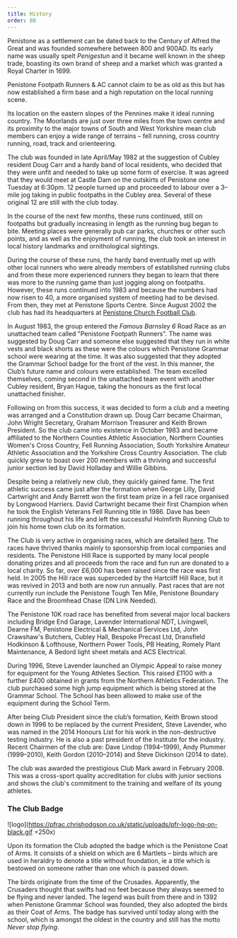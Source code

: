 ```yaml
---
title: History
order: 80
---
```


Penistone as a settlement can be dated back to the Century of Alfred the Great and was founded somewhere between 800 and 900AD. Its early name was usually spelt _Penigestun_ and it became well known in the sheep trade, boasting its own brand of sheep and a market which was granted a Royal Charter in 1699.

Penistone Footpath Runners &amp; AC cannot claim to be as old as this but has now established a firm base and a high reputation on the local running scene.

Its location on the eastern slopes of the Pennines make it ideal running country. The Moorlands are just over three miles from the town centre and its proximity to the major towns of South and West Yorkshire mean club members can enjoy a wide range of terrains &ndash; fell running, cross country running, road, track and orienteering.

The club was founded in late April/May 1982 at the suggestion of Cubley resident Doug Carr and a hardy band of local residents, who decided that they were unfit and needed to take up some form of exercise. It was agreed that they would meet at Castle Dam on the outskirts of Penistone one Tuesday at 6:30pm. 12 people turned up and proceeded to labour over a 3&ndash;mile jog taking in public footpaths in the Cubley area. Several of these original 12 are still with the club today.

In the course of the next few months, these runs continued, still on footpaths but gradually increasing in length as the running bug began to bite. Meeting places were generally pub car parks, churches or other such points, and as well as the enjoyment of running, the club took an interest in local history landmarks and ornithological sightings.

During the course of these runs, the hardy band eventually met up with other local runners who were already members of established running clubs and from these more experienced runners they began to learn that there was more to the running game than just jogging along on footpaths. However, these runs continued into 1983 and because the numbers had now risen to 40, a more organised system of meeting had to be devised. From then, they met at Penistone Sports Centre. Since August 2002 the club has had its headquarters at <a href="https://www.google.co.uk/maps/place/Penistone+Church+Football+Club/@53.523332,-1.625649,17z/data=!3m1!4b1!4m2!3m1!1s0x48797d6f378b73f1:0x3ae39c5f7e6bf5ba?hl=en-GB">Penistone Church Football Club</a>.

In August 1983, the group entered the _Famous Barnsley 6_ Road Race as an unattached team called "Penistone Footpath Runners". The name was suggested by Doug Carr and someone else suggested that they run in white vests and black shorts as these were the colours which Penistone Grammar school were wearing at the time. It was also suggested that they adopted the Grammar School badge for the front of the vest. In this manner, the Club’s future name and colours were established. The team excelled themselves, coming second in the unattached team event with another Cubley resident, Bryan Hague, taking the honours as the first local unattached finisher.

Following on from this success, it was decided to form a club and a meeting was arranged and a Constitution drawn up. Doug Carr became Chairman, John Wright Secretary, Graham Morrison Treasurer and Keith Brown President. So the club came into existence in October 1983 and became affiliated to the Northern Counties Athletic Association, Northern Counties Women's Cross Country, Fell Running Association, South Yorkshire Amateur Athletic Association and the Yorkshire Cross Country Association. The club quickly grew to boast over 200 members with a thriving and successful junior section led by David Holladay and Willie Gibbins.

Despite being a relatively new club, they quickly gained fame. The first athletic success came just after the formation when George Lilly, David Cartwright and Andy Barrett won the first team prize in a fell race organised by Longwood Harriers. David Cartwright became their first Champion when he took the English Veterans Fell Running title in 1986. Dave has been running throughout his life and left the successful Holmfirth Running Club to join his home town club on its formation.

The Club is very active in organising races, which are detailed [here](https://pfrac.chrishodgson.co.uk/races). The races have thrived thanks mainly to sponsorship from local companies and residents. The Penistone Hill Race is supported by many local people donating prizes and all proceeds from the race and fun run are donated to a local charity. So far, over £6,000 has been raised since the race was first held. In 2005 the Hill race was superceded by the Hartcliff Hill Race, but it was revived in 2013 and both are now run annually.  Past races that are not currently run include the Penistone Tough Ten Mile, Penistone Boundary Race and the Broomhead Chase (DN Link Needed).

The Penistone 10K road race has benefited from several major local backers including Bridge End Garage, Lavender International NDT, Livingwell, Dearne FM, Penistone Electrical &amp; Mechanical Services Ltd, John Crawshaw's Butchers, Cubley Hall, Bespoke Precast Ltd, Dransfield Hodkinson &amp; Lofthouse, Northern Power Tools, PB Heating, Romely Plant Maintenance, A Bedord light sheet metals and ACS Electrical.

During 1996, Steve Lavender launched an Olympic Appeal to raise money for equipment for the Young Athletes Section. This raised £1100 with a further £400 obtained in grants from the Northern Athletics Federation. The club purchased some high jump equipment which is being stored at the Grammar School. The School has been allowed to make use of the equipment during the School Term.

After being Club President since the club’s formation, Keith Brown stood down in 1996 to be replaced by the current President, Steve Lavender, who was named in the 2014 Honours List for his work in the non-destructive testing industry. He is also a past president of the Institute for the industry. Recent Chairmen of the club are: Dave Lindop (1994&ndash;1999), Andy Plummer (1999&ndash;2010), Keith Gordon (2010&ndash;2014) and Steve Dickinson (2014 to date).

The club was awarded the prestigious Club Mark award in February 2008. This was a cross-sport quality accreditation for clubs with junior sections and shows the club's commitment to the training and welfare of its young athletes.

### The Club Badge

![logo](https://pfrac.chrishodgson.co.uk/static/uploads/pfr-logo-hq-on-black.gif =250x)





Upon its formation the Club adopted the badge which is the Penistone Coat of Arms. It consists of a shield on which are 6 Martlets &ndash; birds which are used in heraldry to denote a title without foundation, ie a title which is bestowed on someone rather than one which is passed down.



The birds originate from the time of the Crusades. Apparently, the Crusaders thought that swifts had no feet because they always seemed to be flying and never landed. The legend was built from there and in 1392 when Penistone Grammar School was founded, they also adopted the birds as their Coat of Arms. The badge has survived until today along with the school, which is amongst the oldest in the country and still has the motto _Never stop flying_.


